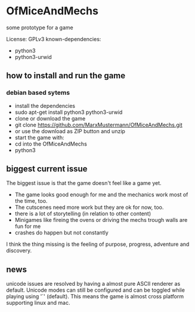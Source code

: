 # OfMiceAndMechs
some prototype for a game

License: GPLv3
known-dependencies: 

* python3
* python3-urwid

## how to install and run the game 

### debian based sytems

* install the dependencies
 * sudo apt-get install python3 python3-urwid
* clone or download the game
 * git clone https://github.com/MarxMustermann/OfMiceAndMechs.git
 * or use the download as ZIP button and unzip
* start the game with:
 * cd into the OfMiceAndMechs
 * python3 

## biggest current issue

The biggest issue is that the game doesn't feel like a game yet.

* The game looks good enough for me and the mechanics work most of the time, too.
* The cutscenes need more work but they are ok for now, too.
* there is a lot of storytelling (in relation to other content)
* Minigames like fireing the ovens or driving the mechs trough walls are fun for me
* crashes do happen but not constantly

I think the thing missing is the feeling of purpose, progress, adventure and discovery.

## news

unicode issues are resolved by having a almost pure ASCII renderer as default. Unicode modes can still be configured and can be toggled while playing using '`' (default). This means the game is almost cross platform supporting linux and mac.

